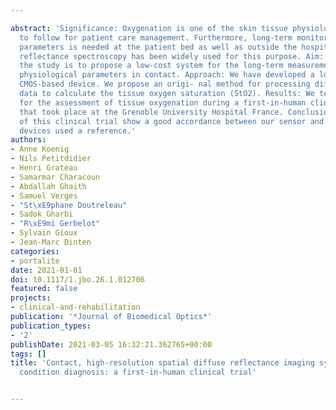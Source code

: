 ---
abstract: 'Significance: Oxygenation is one of the skin tissue physiological properties
  to follow for patient care management. Furthermore, long-term monitoring of such
  parameters is needed at the patient bed as well as outside the hospital. Diffuse
  reflectance spectroscopy has been widely used for this purpose. Aim: The aim of
  the study is to propose a low-cost system for the long-term measurement of skin
  physiological parameters in contact. Approach: We have developed a low-cost, wearable,
  CMOS-based device. We propose an origi- nal method for processing diffuse reflectance
  data to calculate the tissue oxygen saturation (StO2). Results: We tested the device
  for the assessment of tissue oxygenation during a first-in-human clinical trial
  that took place at the Grenoble University Hospital France. Conclusions: The results
  of this clinical trial show a good accordance between our sensor and commercial
  devices used a reference.'
authors:
- Anne Koenig
- Nils Petitdidier
- Henri Grateau
- Samarmar Characoun
- Abdallah Ghaith
- Samuel Verges
- "St\xE9phane Doutreleau"
- Sadok Gharbi
- "R\xE9mi Gerbelot"
- Sylvain Gioux
- Jean-Marc Dinten
categories:
- portalite
date: 2021-01-01
doi: 10.1117/1.jbo.26.1.012706
featured: false
projects:
- clinical-and-rehabilitation
publication: '*Journal of Biomedical Optics*'
publication_types:
- '2'
publishDate: 2021-03-05 16:32:21.362765+00:00
tags: []
title: 'Contact, high-resolution spatial diffuse reflectance imaging system for skin
  condition diagnosis: a first-in-human clinical trial'

---

